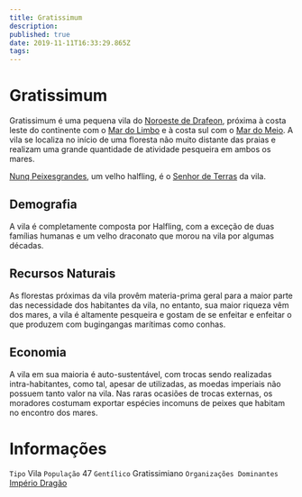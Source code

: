 ```yaml
---
title: Gratissimum
description: 
published: true
date: 2019-11-11T16:33:29.865Z
tags: 
---
```


<!-- SUBTITLE: Visão geral sobre Gratissimum -->

# Gratissimum
Gratissimum é uma pequena vila do [Noroeste de Drafeon](http://localhost/lugares/plano-material/drafeon/noroeste-de-drafeon#noroeste-de-drafeon), próxima à costa leste do continente com o [Mar do Limbo](http://localhost/lugares/plano-material/drafeon/mar-do-limbo#mar-do-limbo) e à costa sul com o [Mar do Meio](http://localhost/lugares/plano-material/drafeon/mar-do-meio#mar-do-meio). A vila se localiza no início de uma floresta não muito distante das praias e realizam uma grande quantidade de atividade pesqueira em ambos os mares.

[Nunq Peixesgrandes](http://localhost/individuos/nunq-peixesgrandes), um velho halfling, é o [Senhor de Terras](http://localhost/rankings-e-titulos/senhor-de-terras#senhor-de-terras) da vila.

## Demografia
A vila é completamente composta por Halfling, com a exceção de duas famílias humanas e um velho draconato que morou na vila por algumas décadas.

## Recursos Naturais
As florestas próximas da vila provêm materia-prima geral para a maior parte das necessidade dos habitantes da vila, no entanto, sua maior riqueza vêm dos mares, a vila é altamente pesqueira e gostam de se enfeitar e enfeitar o que produzem com bugingangas marítimas como conhas. 

## Economia
A vila em sua maioria é auto-sustentável, com trocas sendo realizadas intra-habitantes, como tal, apesar de utilizadas, as moedas imperiais não possuem tanto valor na vila. Nas raras ocasiões de trocas externas, os moradores costumam exportar espécies incomuns de peixes que habitam no encontro dos mares.

# Informações
`Tipo` Vila
`População` 47
`Gentílico` Gratissimiano
`Organizações Dominantes` [Império Dragão](http://localhost/faccoes/nacoes/imperio-dragao#imperio-dragao)

